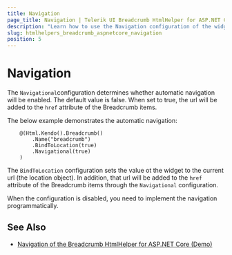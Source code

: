 ```yaml
---
title: Navigation
page_title: Navigation | Telerik UI Breadcrumb HtmlHelper for ASP.NET Core
description: "Learn how to use the Navigation configuration of the widget."
slug: htmlhelpers_breadcrumb_aspnetcore_navigation
position: 5
---
```


# Navigation 

The `Navigational`configuration determines whether automatic navigation will be enabled. The default value is false. When set to true, the url will be added to the `href` attribute of the Breadcrumb items.

The below example demonstrates the automatic navigation:

```Razor
    @(Html.Kendo().Breadcrumb()
        .Name("breadcrumb")
        .BindToLocation(true)
        .Navigational(true)
    )
```

The `BindToLocation` configuration sets the value ot the widget to the current url (the location object). In addition, that url will be added to the `href` attribute of the Breadcrumb items through the `Navigational` configuration.

When the configuration is disabled, you need to implement the navigation programmatically.

## See Also

* [Navigation of the Breadcrumb HtmlHelper for ASP.NET Core (Demo)](https://demos.telerik.com/aspnet-core/breadcrumb/navigation)

